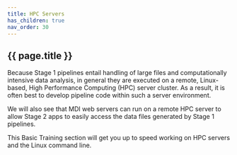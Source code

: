 ```yaml
---
title: HPC Servers
has_children: true
nav_order: 30
---
```


## {{ page.title }}

Because Stage 1 pipelines entail handling of large files
and computationally intensive data analysis,
in general they are executed on a remote, Linux-based,
High Performance Computing (HPC) server cluster.
As a result, it is often best to develop pipeline
code within such a server environment.

We will also see that MDI web servers can
run on a remote HPC server to allow Stage 2 apps to easily
access the data files generated by Stage 1 pipelines.

This Basic Training section will get you up to speed
working on HPC servers and the Linux command line.

